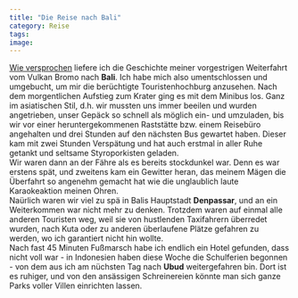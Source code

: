 ```yaml
---
title: "Die Reise nach Bali"
category: Reise
tags: 
image: 
---
```


[Wie versprochen](http://www.misantropolis.de/2008/06/brom/) liefere ich die Geschichte meiner vorgestrigen Weiterfahrt vom Vulkan Bromo nach **Bali**. Ich habe mich also umentschlossen und umgebucht, um mir die berüchtigte Touristenhochburg anzusehen. Nach dem morgentlichen Aufstieg zum Krater ging es mit dem Minibus los. Ganz im asiatischen Stil, d.h. wir mussten uns immer beeilen und wurden angetrieben, unser Gepäck so schnell als möglich ein- und umzuladen, bis wir vor einer heruntergekommenen Raststätte bzw. einem Reisebüro angehalten und drei Stunden auf den nächsten Bus gewartet haben. Dieser kam mit zwei Stunden Verspätung und hat auch erstmal in aller Ruhe getankt und seltsame Styroporkisten geladen.  
Wir waren dann an der Fähre als es bereits stockdunkel war. Denn es war erstens spät, und zweitens kam ein Gewitter heran, das meinem Mägen die Überfahrt so angenehm gemacht hat wie die unglaublich laute Karaokeaktion meinen Ohren.  
Naürlich waren wir viel zu spä in Balis Hauptstadt **Denpassar**, und an ein Weiterkommen war nicht mehr zu denken. Trotzdem waren auf einmal alle anderen Touristen weg, weil sie von hustlenden Taxifahrern überredet wurden, nach Kuta oder zu anderen überlaufene Plätze gefahren zu werden, wo ich garantiert nicht hin wollte.  
Nach fast 45 Minuten Fußmarsch habe ich endlich ein Hotel gefunden, dass nicht voll war - in Indonesien haben diese Woche die Schulferien begonnen - von dem aus ich am nüchsten Tag nach **Ubud** weitergefahren bin. Dort ist es ruhiger, und von den ansässigen Schreinereien könnte man sich ganze Parks voller Villen einrichten lassen.